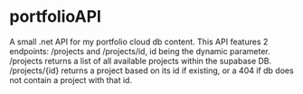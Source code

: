 # portfolioAPI
A small .net API for my portfolio cloud db content.
This API features 2 endpoints: /projects and /projects/id, id being the dynamic parameter.
/projects returns a list of all available projects within the supabase DB.
/projects/{id} returns a project based on its id if existing, or a 404 if db does not contain a project with that id.

